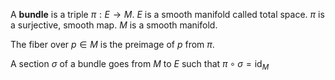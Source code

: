 A **bundle** is a triple $\pi: E \to M$. _E_ is a smooth manifold called total space. $\pi$ is a surjective, smooth map. $M$ is a smooth manifold.

The fiber over $p \in M$ is the preimage of $p$ from $\pi$.

A section $\sigma$ of a bundle goes from $M$ to $E$ such that $\pi \circ \sigma = \mathrm{id}_M$